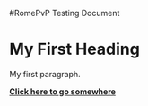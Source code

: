#RomePvP Testing Document
<!DOCTYPE html>
<html>
<body>

<h1>My First Heading</h1>
<p>My first paragraph.<b></p>


<a href="https://www.w3schools.com">Click here to go somewhere</a>

</body>
</html>
